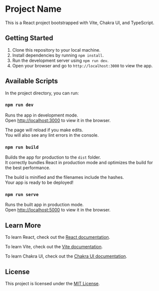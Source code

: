 # Project Name

This is a React project bootstrapped with Vite, Chakra UI, and TypeScript.

## Getting Started

1. Clone this repository to your local machine.
2. Install dependencies by running `npm install`.
3. Run the development server using `npm run dev`.
4. Open your browser and go to `http://localhost:3000` to view the app.

## Available Scripts

In the project directory, you can run:

### `npm run dev`

Runs the app in development mode.\
Open [http://localhost:3000](http://localhost:3000) to view it in the browser.

The page will reload if you make edits.\
You will also see any lint errors in the console.

### `npm run build`

Builds the app for production to the `dist` folder.\
It correctly bundles React in production mode and optimizes the build for the best performance.

The build is minified and the filenames include the hashes.\
Your app is ready to be deployed!

### `npm run serve`

Runs the built app in production mode.\
Open [http://localhost:5000](http://localhost:5000) to view it in the browser.

## Learn More

To learn React, check out the [React documentation](https://reactjs.org/).

To learn Vite, check out the [Vite documentation](https://vitejs.dev/).

To learn Chakra UI, check out the [Chakra UI documentation](https://chakra-ui.com/).

## License

This project is licensed under the [MIT License](https://opensource.org/licenses/MIT).
